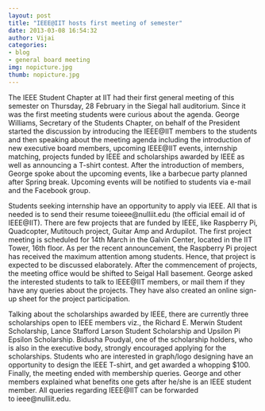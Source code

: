```yaml
---
layout: post
title: "IEEE@IIT hosts first meeting of semester"
date: 2013-03-08 16:54:32
author: Vijai
categories:
- blog
- general board meeting
img: nopicture.jpg
thumb: nopicture.jpg
---
```


The IEEE Student Chapter at IIT had their first general meeting of this semester on Thursday, 28 February in the Siegal hall auditorium. Since it was the first meeting students were curious about the agenda. George Williams, Secretary of the Students Chapter, on behalf of the President started the discussion by introducing the IEEE@IIT members to the students and then speaking about the meeting agenda including the introduction of new executive board members, upcoming IEEE@IIT events, internship matching, projects funded by IEEE and scholarships awarded by IEEE as well as announcing a T-shirt contest. After the introduction of members, George spoke about the upcoming events, like a barbecue party planned after Spring break. Upcoming events will be notified to students via e-mail and the Facebook group.

Students seeking internship have an opportunity to apply via IEEE. All that is needed is to send their resume &#x74;&#x6f;&#x69;&#x65;&#x65;&#x65;&#x40;<span class="oe_displaynone">null</span>&#x69;&#x69;&#x74;&#x2e;&#x65;&#x64;&#x75; (the official email id of IEEE@IIT). There are few projects that are funded by IEEE, like Raspberry Pi, Quadcopter, Mutitouch project, Guitar Amp and Ardupilot. The first project meeting is scheduled for 14th March in the Galvin Center, located in the IIT Tower, 16th floor. As per the recent announcement, the Raspberry Pi project has received the maximum attention among students. Hence, that project is expected to be discussed elaborately. After the commencement of projects, the meeting office would be shifted to Seigal Hall basement. George asked the interested students to talk to IEEE@IIT members, or mail them if they have any queries about the projects. They have also created an online sign-up sheet for the project participation.

Talking about the scholarships awarded by IEEE, there are currently three scholarships open to IEEE members viz., the Richard E. Merwin Student Scholarship, Lance Stafford Larson Student Scholarship and Upsilon Pi Epsilon Scholarship. Bidusha Poudyal, one of the scholarship holders, who is also in the executive body, strongly encouraged applying for the scholarships. Students who are interested in graph/logo designing have an opportunity to design the IEEE T-shirt, and get awarded a whopping $100. Finally, the meeting ended with membership queries. George and other members explained what benefits one gets after he/she is an IEEE student member. All queries regarding IEEE@IIT can be forwarded to &#x69;&#x65;&#x65;&#x65;&#x40;<span class="oe_displaynone">null</span>&#x69;&#x69;&#x74;&#x2e;&#x65;&#x64;&#x75;.
